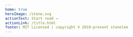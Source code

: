 ```yaml
---
home: true
heroImage: /stone.svg
actionText: Start read →
actionLink: /title.html
footer: MIT Licensed | copyright © 2019-present stonelee
---
```

<!-- ## 文章分类

### [java](/java/)  
### [front](/front/)  
### [leetcode](/leetcode/)
### [machine_learning](/machine_learning/)
### [devops](/devops/)
### [Elasticsearch,Logstash,Kibana](/ELK/) -->
